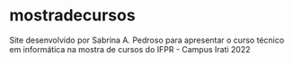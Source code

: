 # mostradecursos
Site desenvolvido por Sabrina A. Pedroso para apresentar o curso técnico em informática na mostra de cursos do IFPR - Campus Irati 2022
